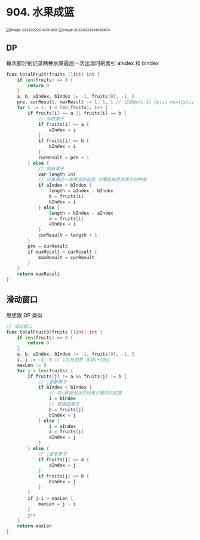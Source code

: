 # 904. 水果成篮

<img src="https://markdown-1303167219.cos.ap-shanghai.myqcloud.com/image-20220222014051299.png" alt="image-20220222014051299" style="zoom: 67%;" />

<img src="https://markdown-1303167219.cos.ap-shanghai.myqcloud.com/image-20220222014059674.png" alt="image-20220222014059674" style="zoom:67%;" />

## DP

每次都分别记录两种水果最后一次出现时的索引 aIndex 和 bIndex

```go
func totalFruit(fruits []int) int {
	if len(fruits) == 0 {
		return 0
	}
	a, b, aIndex, bIndex := -1, fruits[0], -1, 0
	pre, curResult, maxResult := 1, 1, 1 // 记录dp[i-1] dp[i] max(dp[i])
	for i := 1; i < len(fruits); i++ {
		if fruits[i] == a || fruits[i] == b {
			// 加老果子
			if fruits[i] == a {
				aIndex = i
			}
			if fruits[i] == b {
				bIndex = i
			}
			curResult = pre + 1
		} else {
			// 换新果子
			var length int
			// 计算最近一类果实的长度 并覆盖掉丢弃果子的种类
			if aIndex > bIndex {
				length = aIndex - bIndex
				b = fruits[i]
				bIndex = i
			} else {
				length = bIndex - aIndex
				a = fruits[i]
				aIndex = i
			}
			curResult = length + 1
		}
		pre = curResult
		if maxResult < curResult {
			maxResult = curResult
		}
	}
	return maxResult
}
```

## 滑动窗口

思想跟 DP 类似

```go
// 滑动窗口
func totalFruit3(fruits []int) int {
	if len(fruits) == 0 {
		return 0
	}
	a, b, aIndex, bIndex := -1, fruits[0], -1, 0
	i, j := -1, 0 // i为左边界 保证i+1到j
	maxLen := 0
	for j < len(fruits) {
		if fruits[j] != a && fruits[j] != b {
			// j是新果子
			if aIndex > bIndex {
				// 将i移至淘汰的旧果子最后的位置
				i = bIndex
				// 替换旧果子
				b = fruits[j]
				bIndex = j
			} else {
				i = aIndex
				a = fruits[j]
				aIndex = j
			}
		} else {
			// j是老果子
			if fruits[j] == a {
				aIndex = j
			}
			if fruits[j] == b {
				bIndex = j
			}
		}
		if j-i > maxLen {
			maxLen = j - i
		}
		j++
	}
	return maxLen
}
```

